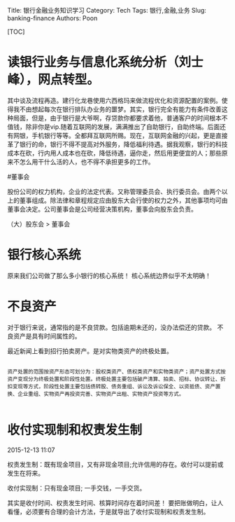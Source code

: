 Title: 银行金融业务知识学习
Category: Tech
Tags: 银行,金融,业务
Slug: banking-finance
Authors: Poon

[TOC]

# 读银行业务与信息化系统分析（刘士峰），网点转型。

其中谈及流程再造。建行化龙巷使用六西格玛来做流程优化和资源配置的案例。使得我不由想起每次在银行排队办业务的噩梦。其实，银行完全有能力有条件改善这种局面，但是，由于银行是大爷啊，存贷款你都要求着他，普通客户的时间根本不值钱，除非你是vip.随着互联网的发展，满满推出了自助银行，自助终端。后面还有网银，手机银行等等。全都拜互联网所赐。现在，互联网金融的兴起，更是直接革了银行的命，银行不得不提高对外服务，降低福利待遇。据我观察，银行的科技成本在砍，行内用人成本也在砍，降低待遇，逼你走，然后用更便宜的人；那些原来不怎么用干什么活的人，也不得不承担更多的工作。

#董事会

股份公司的权力机构，企业的法定代表。又称管理委员会、执行委员会。由两个以上的董事组成。除法律和章程规定应由股东大会行使的权力之外，其他事项均可由董事会决定。公司董事会是公司经营决策机构，董事会向股东会负责。

（大）股东会 > 董事会 

#  银行核心系统

原来我们公司做了那么多小银行的核心系统！ 核心系统边界似乎不太明确！


# 不良资产

对于银行来说，通常指的是不良贷款。包括逾期未还的，没办法偿还的贷款。 不良资产是具有时间属性的。

最近新闻上看到招行拍卖房产。是对实物类资产的终极处置。


```

资产处置的范围按资产形态可划分为：股权类资产、债权类资产和实物类资产；资产处置方式按资产变现分为终极处置和阶段性处置。终极处置主要包括破产清算、拍卖、招标、协议转让、折扣变现等方式，阶段性处置主要包括债转股、债务重组、诉讼及诉讼保全、以资抵债、资产置换、企业重组、实物资产再投资完善、实物资产出租、实物资产投资等方式。


```

<!-- ^ -->

#  收付实现制和权责发生制
2015-12-13 11:07

权责发生制：既有现金项目，又有非现金项目;允许信用的存在。收付可以提前或发生在将来。

收付实现制：只有现金项目; 一手交钱，一手交货。


其实是收付时间、权责发生时间、核算时间存在着时间差！ 要把账做明白，让人看懂，必须要有合理的会计方法，于是就导出了收付实现制和权责发生制。


<!-- $ -->


